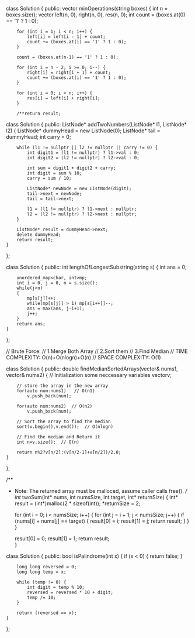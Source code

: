 class Solution {
public:
    vector<int> minOperations(string boxes) {
        int n = boxes.size();
        vector<int> left(n, 0), right(n, 0), res(n, 0);
        int count = (boxes.at(0) == '1' ? 1 : 0);

        for (int i = 1; i < n; i++) {
            left[i] = left[i - 1] + count;
            count += (boxes.at(i) == '1' ? 1 : 0);
        }

        count = (boxes.at(n-1) == '1' ? 1 : 0);

        for (int i = n - 2; i >= 0; i--) {
            right[i] = right[i + 1] + count;
            count += (boxes.at(i) == '1' ? 1 : 0);
        }

        for (int i = 0; i < n; i++) {
            res[i] = left[i] + right[i];
        }

        /**return result;   


class Solution {
public:
    ListNode* addTwoNumbers(ListNode* l1, ListNode* l2) {
        ListNode* dummyHead = new ListNode(0);
        ListNode* tail = dummyHead;
        int carry = 0;

        while (l1 != nullptr || l2 != nullptr || carry != 0) {
            int digit1 = (l1 != nullptr) ? l1->val : 0;
            int digit2 = (l2 != nullptr) ? l2->val : 0;

            int sum = digit1 + digit2 + carry;
            int digit = sum % 10;
            carry = sum / 10;

            ListNode* newNode = new ListNode(digit);
            tail->next = newNode;
            tail = tail->next;

            l1 = (l1 != nullptr) ? l1->next : nullptr;
            l2 = (l2 != nullptr) ? l2->next : nullptr;
        }

        ListNode* result = dummyHead->next;
        delete dummyHead;
        return result;
    }
};

class Solution {
public:
    int lengthOfLongestSubstring(string s) 
    {
        int ans = 0;

        unordered_map<char, int>mp;
        int i = 0, j = 0, n = s.size();
        while(j<n)
        {
            mp[s[j]]++;
            while(mp[s[j]] > 1) mp[s[i++]]--;
            ans = max(ans, j-i+1);
            j++;
        }
        return ans;
    }
};

// Brute Force:
               // 1.Merge Both Array
              // 2.Sort them
             // 3.Find Median
            // TIME COMPLEXITY: O(n)+O(nlogn)+O(n)
            // SPACE COMPLEXITY: O(1)
 
class Solution {
public:
    double findMedianSortedArrays(vector<int>& nums1, vector<int>& nums2) {
       // Initialization some neccessary variables
        vector<int>v;
        
        // store the array in the new array
        for(auto num:nums1)   // O(n1)
            v.push_back(num);
        
        for(auto num:nums2)  // O(n2)
            v.push_back(num);
        
        // Sort the array to find the median
        sort(v.begin(),v.end());  // O(nlogn)
        
        // Find the median and Return it
        int n=v.size();  // O(n)
        
        return n%2?v[n/2]:(v[n/2-1]+v[n/2])/2.0;
    }
};

/**
 * Note: The returned array must be malloced, assume caller calls free().
 */
int* twoSum(int* nums, int numsSize, int target, int* returnSize) {
 int* result = (int*)malloc(2 * sizeof(int));
    *returnSize = 2;
    
    for (int i = 0; i < numsSize; i++) {
        for (int j = i + 1; j < numsSize; j++) {
            if (nums[i] + nums[j] == target) {
                result[0] = i;
                result[1] = j;
                return result;
            }
        }
    }
    
    result[0] = 0;
    result[1] = 1;
    return result;   
}

class Solution {
public:
    bool isPalindrome(int x) {
        if (x < 0) {
            return false;
        }

        long long reversed = 0;
        long long temp = x;

        while (temp != 0) {
            int digit = temp % 10;
            reversed = reversed * 10 + digit;
            temp /= 10;
        }

        return (reversed == x);
    }
};

